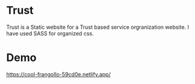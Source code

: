 # Trust

Trust is a Static website for a Trust based service orgranization website. I have used SASS for organized css. 

# Demo
https://cool-frangollo-59cd0e.netlify.app/

